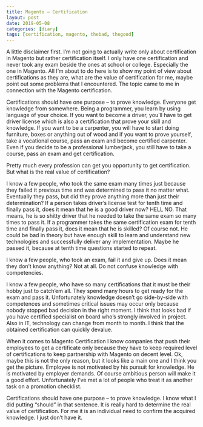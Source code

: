 ```yaml
---
title: Magento – Certification
layout: post
date: 2019-05-08
categories: [diary]
tags: [certification, magento, thebad, thegood]
---
```


A little disclaimer first. I’m not going to actually write only about certification in Magento but rather certification itself. I only have one certification and never took any exam beside the ones at school or college. Especially the one in Magento. All I’m about to do here is to show my point of view about certifications as they are, what are the value of certification for me, maybe point out some problems that I encountered. The topic came to me in connection with the Magento certification.

Certifications should have one purpose – to prove knowledge. Everyone get knowledge from somewhere. Being a programmer, you learn by using language of your choice. If you want to become a driver, you’ll have to get driver license which is also a certification that prove your skill and knowledge. If you want to be a carpenter, you will have to start doing furniture, boxes or anything out of wood and if you want to prove yourself, take a vocational course, pass an exam and become certified carpenter. Even if you decide to be a professional lumberjack, you still have to take a course, pass an exam and get certification.

Pretty much every profession can get you opportunity to get certification. But what is the real value of certification?

I know a few people, who took the same exam many times just because they failed it previous time and was determined to pass it no matter what. Eventually they pass, but did they prove anything more than just their determination? If a person takes driver’s license test for tenth time and finally pass it, does it mean that he is a good driver now? HELL NO. That means, he is so shitty driver that he needed to take the same exam so many times to pass it. If a programmer takes the same certification exam for tenth time and finally pass it, does it mean that he is skilled? Of course not. He could be bad in theory but have enough skill to learn and understand new technologies and successfully deliver any implementation. Maybe he passed it, because at tenth time questions started to repeat.

I know a few people, who took an exam, fail it and give up. Does it mean they don’t know anything? Not at all. Do not confuse knowledge with competencies.

I know a few people, who have so many certifications that it must be their hobby just to catch’em all. They spend many hours to get ready for the exam and pass it. Unfortunately knowledge doesn’t go side-by-side with competences and sometimes critical issues may occur only because nobody stopped bad decision in the right moment. I think that looks bad if you have certified specialist on board who’s strongly involved in project. Also in IT, technology can change from month to month. I think that the obtained certification can quickly devalue.

When it comes to Magento Certification I know companies that push their employees to get a certificate only because they have to keep required level of certifications to keep partnership with Magento on decent level. Ok, maybe this is not the only reason, but it looks like a main one and I think you get the picture. Employee is not motivated by his pursuit for knowledge. He is motivated by employer demands. Of course ambitious person will make it a good effort. Unfortunately I’ve met a lot of people who treat it as another task on a promotion checklist.

Certifications should have one purpose – to prove knowledge. I know what I did putting “should” in that sentence. It is really hard to determine the real value of certification. For me it is an individual need to confirm the acquired knowledge. I just don’t have it.

